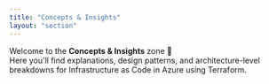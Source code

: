 ```yaml
---
title: "Concepts & Insights"
layout: "section"
---
```


Welcome to the **Concepts & Insights** zone 🧠  
Here you'll find explanations, design patterns, and architecture-level breakdowns for Infrastructure as Code in Azure using Terraform.
